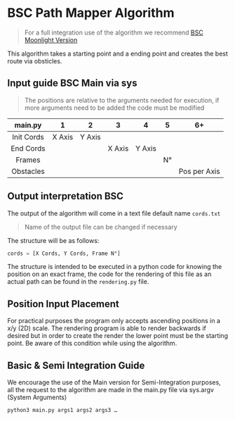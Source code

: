 # BSC Path Mapper Algorithm
> For a full integration use of the algorithm we recommend [BSC Moonlight Version]()

This algorithm takes a starting point and a ending point and creates the best route via obsticles.

## Input guide BSC Main via sys
> The positions are relative to the arguments needed for execution, if more arguments need to be added the code must be modified

| **main.py** 	|    1   	|    2   	|    3   	|    4   	|  5 	|      6+      	|
|:------------:	|:------:	|:------:	|:------:	|:------:	|:--:	|:------------:	|
|  Init Cords  	| X Axis 	| Y Axis 	|        	|        	|    	|              	|
|   End Cords  	|        	|        	| X Axis 	| Y Axis 	|    	|              	|
|    Frames    	|        	|        	|        	|        	| N° 	|              	|
|   Obstacles  	|        	|        	|        	|        	|    	| Pos per Axis 	|
## Output interpretation BSC
The output of the algorithm will come in a text file default name ```cords.txt```
> Name of the output file can be changed if necessary 

The structure will be as follows: 
```python
cords = [X Cords, Y Cords, Frame N°]
```

The structure is intended to be executed in a python code for knowing the position on an exact frame, the code for the rendering of this file as an actual path can be found in the ```rendering.py``` file.

## Position Input Placement

For practical purposes the program only accepts ascending positions in a x/y (2D) scale. The rendering program is able to render backwards if desired but in order to create the render the lower point must be the starting point. Be aware of this condition while using the algorithm. 

## Basic & Semi Integration Guide
We encourage the use of the Main version for Semi-Integration purposes, all the request to the algorithm are made in the main.py file via sys.argv (System Arguments)

```bash
python3 main.py args1 args2 args3 …
```
